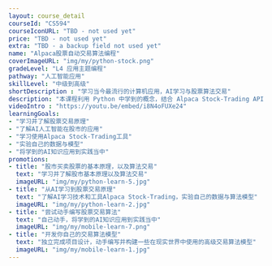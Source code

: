 ```yaml
---
layout: course_detail
courseId: "CS594"
courseIconURL: "TBD - not used yet"
price: "TBD - not used yet"
extra: "TBD - a backup field not used yet"
name: "Alpaca股票自动交易算法编程"
coverImageURL: "img/my/python-stock.png"
gradeLevel: "L4 应用主题编程"
pathway: "人工智能应用"
skillLevel: "中级到高级"
shortDescription : "学习当今最流行的计算机应用，AI学习与股票算法交易"
description: "本课程利用 Python 中学到的概念，结合 Alpaca Stock-Trading API 帮助学生开发自己的股票交易算法。本课程将介绍在股市买卖股票的基本原理，以及算法交易。在课程结束时，我们将学习和构建一些在现实世界中使用的高级交易算法模型。"
videoIntro : "https://youtu.be/embed/i8N4oFUXe24"
learningGoals:
- "学习并了解股票交易原理"
- "了解AI人工智能在股市的应用"
- "学习使用Alpaca Stock-Trading工具"
- "实验自己的数据与模型"
- "将学到的AI知识应用到实践当中"
promotions:
- title: "股市买卖股票的基本原理，以及算法交易"
  text: "学习并了解股市基本原理以及算法交易"
  imageURL: "img/my/python-learn-5.jpg"
- title: "从AI学习到股票交易原理"
  text: "了解AI学习技术和工具Alpaca Stock-Trading，实验自己的数据与算法模型"
  imageURL: "img/my/python-learn-2.jpg"
- title: "尝试动手编写股票交易算法"
  text: "自己动手，将学到的AI知识应用到实践当中"
  imageURL: "img/my/mobile-learn-7.png"
- title: "开发你自己的交易算法模型"
  text: "独立完成项目设计，动手编写并构建一些在现实世界中使用的高级交易算法模型"
  imageURL: "img/my/mobile-learn-1.jpg"
---
```

